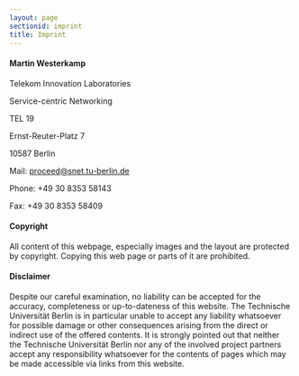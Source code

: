 ```yaml
---
layout: page
sectionid: imprint
title: Imprint
---
```


#### **Martin Westerkamp**

Telekom Innovation Laboratories

Service-centric Networking

TEL 19

Ernst-Reuter-Platz 7

10587 Berlin

Mail: proceed@snet.tu-berlin.de

Phone: +49 30 8353 58143

Fax: +49 30 8353 58409

#### **Copyright**

All content of this webpage, especially images and the layout are protected by copyright. Copying this web page or parts of it are prohibited.

#### **Disclaimer**

Despite our careful examination, no liability can be accepted for the accuracy, completeness or up-to-dateness of this website. The Technische Universität Berlin is in particular unable to accept any liability whatsoever for possible damage or other consequences arising from the direct or indirect use of the offered contents. It is strongly pointed out that neither the Technische Universität Berlin nor any of the involved project partners accept any responsibility whatsoever for the contents of pages which may be made accessible via links from this website.
